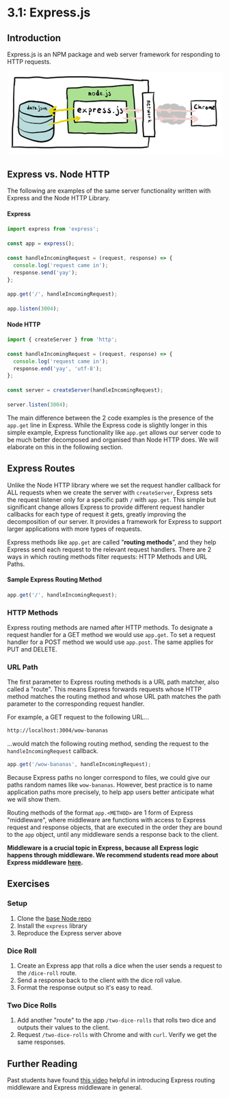 # 3.1: Express.js

## Introduction

Express.js is an NPM package and web server framework for responding to HTTP requests.

![This is the architecture of the apps we are about to build in Module 3.](../../.gitbook/assets/express.jpg)

## Express vs. Node HTTP

The following are examples of the same server functionality written with Express and the Node HTTP Library.

#### Express

```javascript
import express from 'express';

const app = express();

const handleIncomingRequest = (request, response) => {
  console.log('request came in');
  response.send('yay');
};

app.get('/', handleIncomingRequest);

app.listen(3004);
```

#### Node HTTP

```javascript
import { createServer } from 'http';

const handleIncomingRequest = (request, response) => {
  console.log('request came in');
  response.end('yay', 'utf-8');
};

const server = createServer(handleIncomingRequest);

server.listen(3004);
```

The main difference between the 2 code examples is the presence of the `app.get` line in Express. While the Express code is slightly longer in this simple example, Express functionality like `app.get` allows our server code to be much better decomposed and organised than Node HTTP does. We will elaborate on this in the following section.

## Express Routes

Unlike the Node HTTP library where we set the request handler callback for ALL requests when we create the server with `createServer`, Express sets the request listener only for a specific path `/` with `app.get`. This simple but significant change allows Express to provide different request handler callbacks for each type of request it gets, greatly improving the decomposition of our server. It provides a framework for Express to support larger applications with more types of requests.

Express methods like `app.get` are called "**routing methods**", and they help Express send each request to the relevant request handlers. There are 2 ways in which routing methods filter requests: HTTP Methods and URL Paths.

#### Sample Express Routing Method

```javascript
app.get('/', handleIncomingRequest);
```

### HTTP Methods

Express routing methods are named after HTTP methods. To designate a request handler for a GET method we would use `app.get`. To set a request handler for a POST method we would use `app.post`. The same applies for PUT and DELETE.

### URL Path

The first parameter to Express routing methods is a URL path matcher, also called a "route". This means Express forwards requests whose HTTP method matches the routing method and whose URL path matches the path parameter to the corresponding request handler.

For example, a GET request to the following URL...

```bash
http://localhost:3004/wow-bananas
```

...would match the following routing method, sending the request to the `handleIncomingRequest` callback.

```javascript
app.get('/wow-bananas', handleIncomingRequest);
```

Because Express paths no longer correspond to files, we could give our paths random names like `wow-bananas`. However, best practice is to name application paths more precisely, to help app users better anticipate what we will show them.

Routing methods of the format `app.<METHOD>` are 1 form of Express "middleware", where middleware are functions with access to Express request and response objects, that are executed in the order they are bound to the `app` object, until any middleware sends a response back to the client.

**Middleware is a crucial topic in Express, because all Express logic happens through middleware. We recommend students read more about Express middleware** [**here**](https://expressjs.com/en/guide/using-middleware.html)**.**

## Exercises

### Setup

1. Clone the [base Node repo](https://github.com/rocketacademy/base-node-bootcamp)
2. Install the `express` library
3. Reproduce the Express server above

### Dice Roll

1. Create an Express app that rolls a dice when the user sends a request to the `/dice-roll` route.
2. Send a response back to the client with the dice roll value.
3. Format the response output so it's easy to read.

### Two Dice Rolls

1. Add another "route" to the app `/two-dice-rolls` that rolls two dice and outputs their values to the client.
2. Request `/two-dice-rolls` with Chrome and with `curl`. Verify we get the same responses.

## Further Reading

Past students have found [this video](https://www.youtube.com/watch?v=JlgKybraoy4) helpful in introducing Express routing middleware and Express middleware in general.

